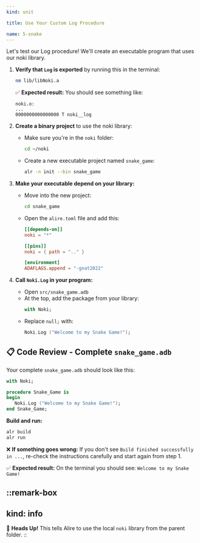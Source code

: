 ```yaml
---
kind: unit

title: Use Your Custom Log Procedure

name: 5-snake
---
```


Let's test our Log procedure! We'll create an executable program that uses our noki library.

1. **Verify that `Log` is exported** by running this in the terminal:
   ```bash
   nm lib/libNoki.a
   ```
   
   ✅ **Expected result:** You should see something like:
   ```
   noki.o:
   ...
   0000000000000000 T noki__log
   ```

2. **Create a binary project** to use the noki library:
   - Make sure you're in the `noki` folder:
     ```bash
     cd ~/noki
     ```
   - Create a new executable project named `snake_game`:
     ```bash
     alr -n init --bin snake_game
     ```

3. **Make your executable depend on your library:**
   - Move into the new project:
     ```bash
     cd snake_game
     ```
   - Open the `alire.toml` file and add this:
     ```toml
     [[depends-on]]
     noki = "*"

     [[pins]]
     noki = { path = ".." }

     [environment]
     ADAFLAGS.append = "-gnat2022"
     ```

4. **Call `Noki.Log` in your program:**
   - Open `src/snake_game.adb`
   - At the top, add the package from your library:
     ```ada
     with Noki;
     ```
   - Replace `null;` with:
     ```ada
     Noki.Log ("Welcome to my Snake Game!");
     ```

## 📋 **Code Review - Complete `snake_game.adb`**

Your complete `snake_game.adb` should look like this:

```ada
with Noki;

procedure Snake_Game is
begin
   Noki.Log ("Welcome to my Snake Game!");
end Snake_Game;
```

**Build and run:**
```bash
alr build
alr run
```

❌ **If something goes wrong:** If you don't see `Build finished successfully in ...`, re-check the instructions carefully and start again from step 1.

✅ **Expected result:** On the terminal you should see: `Welcome to my Snake Game!`

::remark-box
---
kind: info
---
🤯 **Heads Up!** This tells Alire to use the local `noki` library from the parent folder.
::
